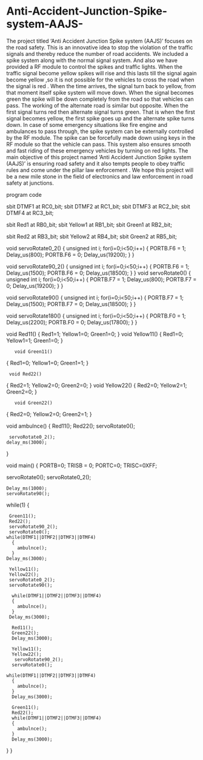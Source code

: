 # Anti-Accident-Junction-Spike-system-AAJS-
The project titled ‘Anti Accident  Junction Spike system (AAJS)’ focuses on the road safety. This is an innovative idea to stop the violation of the traffic signals and thereby reduce the number of road accidents. We included a spike system along with the normal signal system. And also we have provided a RF module to control the spikes and traffic lights. When the traffic signal become yellow  spikes will rise and  this lasts till the signal again become yellow ,so it is not possible for the vehicles to cross the road when the signal is red . When the time arrives, the signal turn back to yellow, from that moment itself spike system will move down. When the signal becomes green the spike will be down completely from the road so that vehicles can pass. The working of the alternate road is similar but opposite.  When the first signal turns red   then alternate signal turns green. That is when the first signal becomes yellow, the first spike goes up and the alternate spike turns down. In case of some emergency situations like fire engine and ambulances to pass through, the spike system can be externally controlled by the RF module. The spike can be forcefully made down using keys in the RF module so that the vehicle can pass. This system also ensures smooth and fast riding of these emergency vehicles by turning on red lights. The main objective of this project named ‘Anti Accident  Junction Spike system (AAJS)’ is ensuring road safety  and it also tempts people to obey traffic rules and come under  the pillar  law enforcement .  We hope this project will be a new mile stone in the field of electronics and law enforcement in road safety at junctions.

program code

sbit DTMF1 at RC0_bit;
sbit DTMF2 at RC1_bit;
sbit DTMF3 at RC2_bit;
sbit DTMF4 at RC3_bit;

sbit Red1 at RB0_bit;
sbit Yellow1 at RB1_bit;
sbit Green1 at RB2_bit;

sbit Red2 at RB3_bit;
sbit Yellow2 at RB4_bit;
sbit Green2 at RB5_bit;


 void servoRotate0_2() 
{
  unsigned int i;
  for(i=0;i<50;i++)
  {
    PORTB.F6 = 1;
    Delay_us(800);
    PORTB.F6 = 0;
    Delay_us(19200);
  }
}

void servoRotate90_2() 
{
  unsigned int i;
  for(i=0;i<50;i++)
  {
    PORTB.F6 = 1;
    Delay_us(1500);
    PORTB.F6 = 0;
    Delay_us(18500);
  }
}
void servoRotate0() 
{
  unsigned int i;
  for(i=0;i<50;i++)
  {
    PORTB.F7 = 1;
    Delay_us(800);
    PORTB.F7 = 0;
    Delay_us(19200);
  }
}

void servoRotate90() 
{
  unsigned int i;
  for(i=0;i<50;i++)
  {
    PORTB.F7 = 1;
    Delay_us(1500);
    PORTB.F7 = 0;
    Delay_us(18500);
  }
}

void servoRotate180() 
{
  unsigned int i;
  for(i=0;i<50;i++)
  {
    PORTB.F0 = 1;
    Delay_us(2200);
    PORTB.F0 = 0;
    Delay_us(17800);
  }
}

   void Red11()
   {
    Red1=1;
    Yellow1=0;
    Green1=0;
   }
    void Yellow11()
   {
    Red1=0;
    Yellow1=1;
    Green1=0;
   }

       void Green11()
   {
    Red1=0;
    Yellow1=0;
    Green1=1;
   }

     void Red22()
   {
    Red2=1;
    Yellow2=0;
    Green2=0;
   }
    void Yellow22()
   {
    Red2=0;
    Yellow2=1;
    Green2=0;
   }

       void Green22()
   {
    Red2=0;
    Yellow2=0;
    Green2=1;
   }
   
 void ambulnce()
   {
    Red11();
    Red22();
     servoRotate0(); 

     servoRotate0_2(); 
    delay_ms(3000);
   }

void main()
{
  PORTB=0;
  TRISB = 0; 
 PORTC=0;
  TRISC=0XFF;
  
  
  servoRotate0(); 
  servoRotate0_2(); 

    Delay_ms(1000);
    servoRotate90(); 
  while(1)
  {
  

     Green11();
     Red22();
     servoRotate90_2(); 
     servoRotate0(); 
    while(DTMF1||DTMF2||DTMF3||DTMF4)
      {
        ambulnce();
      }
    Delay_ms(3000);

     Yellow11();
     Yellow22();
     servoRotate0_2(); 
     servoRotate90(); 
     
      while(DTMF1||DTMF2||DTMF3||DTMF4)
      {
        ambulnce();
      }
     Delay_ms(3000);

      Red11();
      Green22();
      Delay_ms(3000);

      Yellow11();
      Yellow22();
       servoRotate90_2(); 
      servoRotate0(); 
      
    while(DTMF1||DTMF2||DTMF3||DTMF4)
      {
        ambulnce();
      }
      Delay_ms(3000);

      Green11();
      Red22();
      while(DTMF1||DTMF2||DTMF3||DTMF4)
      {
        ambulnce();
      }
      Delay_ms(3000);
  }
}



